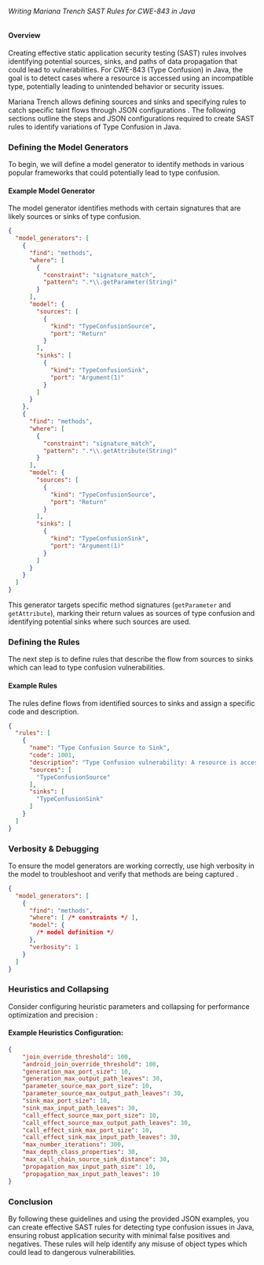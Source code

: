 ###### Writing Mariana Trench SAST Rules for CWE-843 in Java

#### Overview

Creating effective static application security testing (SAST) rules involves identifying potential sources, sinks, and paths of data propagation that could lead to vulnerabilities. For CWE-843 (Type Confusion) in Java, the goal is to detect cases where a resource is accessed using an incompatible type, potentially leading to unintended behavior or security issues.

Mariana Trench allows defining sources and sinks and specifying rules to catch specific taint flows through JSON configurations  . The following sections outline the steps and JSON configurations required to create SAST rules to identify variations of Type Confusion in Java.

### Defining the Model Generators

To begin, we will define a model generator to identify methods in various popular frameworks that could potentially lead to type confusion. 

#### Example Model Generator
The model generator identifies methods with certain signatures that are likely sources or sinks of type confusion.

```json
{
  "model_generators": [
    {
      "find": "methods",
      "where": [
        {
          "constraint": "signature_match",
          "pattern": ".*\\.getParameter(String)"
        }
      ],
      "model": {
        "sources": [
          {
            "kind": "TypeConfusionSource",
            "port": "Return"
          }
        ],
        "sinks": [
          {
            "kind": "TypeConfusionSink",
            "port": "Argument(1)"
          }
        ]
      }
    },
    {
      "find": "methods",
      "where": [
        {
          "constraint": "signature_match",
          "pattern": ".*\\.getAttribute(String)"
        }
      ],
      "model": {
        "sources": [
          {
            "kind": "TypeConfusionSource",
            "port": "Return"
          }
        ],
        "sinks": [
          {
            "kind": "TypeConfusionSink",
            "port": "Argument(1)"
          }
        ]
      }
    }
  ]
}
```

This generator targets specific method signatures (`getParameter` and `getAttribute`), marking their return values as sources of type confusion and identifying potential sinks where such sources are used.

### Defining the Rules

The next step is to define rules that describe the flow from sources to sinks which can lead to type confusion vulnerabilities.

#### Example Rules 
The rules define flows from identified sources to sinks and assign a specific code and description.

```json
{
  "rules": [
    {
      "name": "Type Confusion Source to Sink",
      "code": 1001,
      "description": "Type Confusion vulnerability: A resource is accessed using an incompatible type.",
      "sources": [
        "TypeConfusionSource"
      ],
      "sinks": [
        "TypeConfusionSink"
      ]
    }
  ]
}
```

### Verbosity & Debugging

To ensure the model generators are working correctly, use high verbosity in the model to troubleshoot and verify that methods are being captured  . 

```json
{
  "model_generators": [
    {
      "find": "methods",
      "where": [ /* constraints */ ],
      "model": {
        /* model definition */
      },
      "verbosity": 1
    }
  ]
}
```

### Heuristics and Collapsing
Consider configuring heuristic parameters and collapsing for performance optimization and precision  :

#### Example Heuristics Configuration:

```json
{
    "join_override_threshold": 100,
    "android_join_override_threshold": 100,
    "generation_max_port_size": 10,
    "generation_max_output_path_leaves": 30,
    "parameter_source_max_port_size": 10,
    "parameter_source_max_output_path_leaves": 30,
    "sink_max_port_size": 10,
    "sink_max_input_path_leaves": 30,
    "call_effect_source_max_port_size": 10,
    "call_effect_source_max_output_path_leaves": 30,
    "call_effect_sink_max_port_size": 10,
    "call_effect_sink_max_input_path_leaves": 30,
    "max_number_iterations": 300,
    "max_depth_class_properties": 30,
    "max_call_chain_source_sink_distance": 30,
    "propagation_max_input_path_size": 10,
    "propagation_max_input_path_leaves": 10
}
```

### Conclusion

By following these guidelines and using the provided JSON examples, you can create effective SAST rules for detecting type confusion issues in Java, ensuring robust application security with minimal false positives and negatives. These rules will help identify any misuse of object types which could lead to dangerous vulnerabilities.